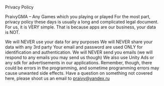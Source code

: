 Privacy Policy

PraivyGMA – Any Games which you playing or played
For the most part, privacy policy these days is usually a long and complicated legal document. For us, it is VERY simple. That is because apps are our business, your data is NOT.
 
We will NEVER use your data for any purposes
We will NEVER share your data with any 3rd party
Your email and password are used ONLY for identification and authentication. We will NEVER send you emails (we will respond to any emails you may send us though)
We also use Unity Ads or any sdk  for advertisements in our applications. Remember, though, there could be errors in the programming, and sometime programming errors may cause unwanted side effects.
Have a question on something not covered here, please shoot us an email to  praivy@yandex.ru

